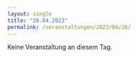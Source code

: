 ```yaml
---
layout: single
title: "26.04.2023"
permalink: /veranstaltungen/2023/04/26/
---
```


Keine Veranstaltung an diesem Tag.

